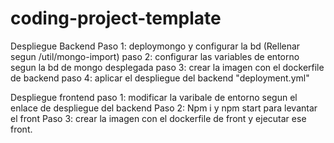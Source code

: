 # coding-project-template

Despliegue Backend
Paso 1: deploymongo y configurar la bd (Rellenar segun /util/mongo-import)
paso 2: configurar las variables de entorno segun la bd de mongo desplegada
paso 3: crear la imagen con el dockerfile de backend
paso 4: aplicar el despliegue del backend "deployment.yml"

Despliegue frontend
paso 1: modificar la varibale de entorno segun el enlace de despliegue del backend
Paso 2: Npm i y npm start para levantar el front
Paso 3: crear la imagen con el dockerfile de front y ejecutar ese front.